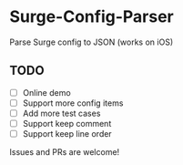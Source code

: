 # Surge-Config-Parser

Parse Surge config to JSON (works on iOS)

## TODO

- [ ] Online demo
- [ ] Support more config items
- [ ] Add more test cases
- [ ] Support keep comment
- [ ] Support keep line order

Issues and PRs are welcome!
